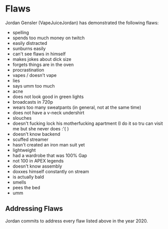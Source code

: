 # Flaws

Jordan Gensler (VapeJuiceJordan) has demonstrated the following flaws:

- spelling
- spends too much money on twitch
- easily distracted
- sunburns easily
- can't see flaws in himself
- makes jokes about dick size
- forgets things are in the oven
- procrastination
- vapes / doesn't vape
- lies
- says umm too much
- acne
- does not look good in green lights
- broadcasts in 720p
- wears too many sweatpants (in general, not at the same time)
- does not have a v-neck undershirt
- slouches
- doesn't fucking lock his motherfucking apartment (I do it so tru can visit me but she never does :'( )
- doesn't know backend
- scuffed streamer
- hasn't created an iron man suit yet
- lightweight
- had a wardrobe that was 100% Gap
- not 100 in APEX legends
- doesn't know assembly
- doxxes himself constantly on stream
- is actually bald
- smells
- pees the bed
- umm

## Addressing Flaws

Jordan commits to address every flaw listed above in the year 2020.
